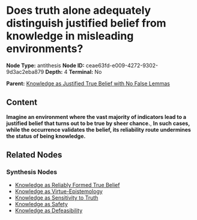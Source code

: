 # Does truth alone adequately distinguish justified belief from knowledge in misleading environments?

**Node Type:** antithesis
**Node ID:** ceae63fd-e009-4272-9302-9d3ac2eba879
**Depth:** 4
**Terminal:** No

**Parent:** [Knowledge as Justified True Belief with No False Lemmas](knowledge-as-justified-true-belief-with-no-false-lemmas-synthesis-c21c0b62-dd29-49bf-a010-c913e09d82e1.md)

## Content

**Imagine an environment where the vast majority of indicators lead to a justified belief that turns out to be true by sheer chance.**, **In such cases, while the occurrence validates the belief, its reliability route undermines the status of being knowledge.**

## Related Nodes

### Synthesis Nodes

- [Knowledge as Reliably Formed True Belief](knowledge-as-reliably-formed-true-belief-synthesis-d1e464ee-a49c-43dc-94bf-109e7601b1d1.md)
- [Knowledge as Virtue-Epistemology](knowledge-as-virtue-epistemology-synthesis-8eec042b-8a79-4738-88a2-3b3f16a89ebf.md)
- [Knowledge as Sensitivity to Truth](knowledge-as-sensitivity-to-truth-synthesis-a7dec324-2f36-421a-b26a-1ccf8e72042b.md)
- [Knowledge as Safety](knowledge-as-safety-synthesis-538c9dd2-0045-41a7-8590-89c74b2b81f4.md)
- [Knowledge as Defeasibility](knowledge-as-defeasibility-synthesis-ae0d1d31-81fd-40c6-ad2d-fb731e3ae5ab.md)
